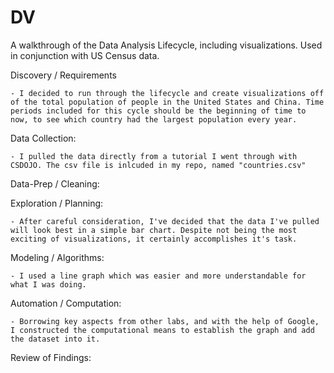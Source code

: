 # DV
A walkthrough of the Data Analysis Lifecycle, including visualizations. Used in conjunction with US Census data.

Discovery / Requirements

    - I decided to run through the lifecycle and create visualizations off of the total population of people in the United States and China. Time periods included for this cycle should be the beginning of time to now, to see which country had the largest population every year.

Data Collection:

    - I pulled the data directly from a tutorial I went through with CSDOJO. The csv file is inlcuded in my repo, named "countries.csv"

Data-Prep / Cleaning:



Exploration / Planning:

    - After careful consideration, I've decided that the data I've pulled will look best in a simple bar chart. Despite not being the most exciting of visualizations, it certainly accomplishes it's task.

Modeling / Algorithms:

    - I used a line graph which was easier and more understandable for what I was doing.

Automation / Computation:

    - Borrowing key aspects from other labs, and with the help of Google, I constructed the computational means to establish the graph and add the dataset into it.

Review of Findings:
